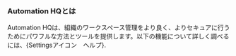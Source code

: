 ### Automation HQとは

Automation HQは、組織のワークスペース管理をより良く、よりセキュアに行うためにパワフルな方法とツールを提供します。以下の機能について詳しく調べるには、{Settingsアイコン　ヘルプ}.
